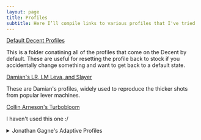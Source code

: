 ```yaml
---
layout: page
title: Profiles
subtitle: Here I’ll compile links to various profiles that I've tried
---
```


[Default Decent Profiles](http://bit.ly/decent-profiles)

This is a folder conatining all of the profiles that come on the Decent by default. These are useful for resetting the profile back to stock if you accidentally change something and want to get back to a default state.

[Damian's LR, LM Leva, and Slayer](https://www.diy.brakel.com.au/decent-profiles/)

These are Damian's profiles, widely used to reproduce the thicker shots from popular lever machines.

[Collin Arneson's Turbobloom](<https://github.com/qporzk/Decent-Docs/blob/master/assets/profiles/T U R B O B L O O M.zip>)

I haven't used this one :/

<details>
  <summary>Jonathan Gagne's Adaptive Profiles</summary>

<a href="https://github.com/qporzk/Decent-Docs/blob/master/assets/profiles/Adaptive_Shot.tcl">Adaptive Shot—Intended for 1:2 to 1:3 espresso</a>


<a href="https://github.com/qporzk/Decent-Docs/blob/master/assets/profiles/Adaptive_Bloom.tcl">Adaptive Blooming Shot—A modified version of Scott Rao’s Blooming Shot</a>


<a href="https://github.com/qporzk/Decent-Docs/blob/master/assets/profiles/Adaptive_Allonge.tcl">Adaptive Rao Allongé—Intended for 1:5 to 1:6 Rao Allongés</a>


<a href="https://3.basecamp.com/3671212/buckets/7351439/messages/3286615994">Basecamp Thread</a>

</details>

